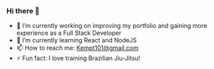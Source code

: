 ### Hi there 👋

- 🔭 I’m currently working on improving my portfolio and gaining more experience as a Full Stack Developer
- 🌱 I’m currently learning React and NodeJS
- 📫 How to reach me: Kempt101@gmail.com
- ⚡ Fun fact: I love training Brazilian Jiu-Jitsu!

<!--
**SeanKempt/SeanKempt** is a ✨ _special_ ✨ repository because its `README.md` (this file) appears on your GitHub profile.

Here are some ideas to get you started:


-->
